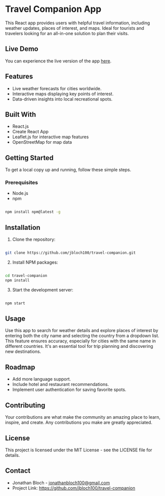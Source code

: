# Travel Companion App

This React app provides users with helpful travel information, including weather updates, places of interest, and maps. Ideal for tourists and travelers looking for an all-in-one solution to plan their visits.

## Live Demo

You can experience the live version of the app [here](https://jbloch100.github.io/travel-companion).

## Features

- Live weather forecasts for cities worldwide.
- Interactive maps displaying key points of interest.
- Data-driven insights into local recreational spots.

## Built With

- React.js
- Create React App
- Leaflet.js for interactive map features
- OpenStreetMap for map data

## Getting Started

To get a local copy up and running, follow these simple steps.

### Prerequisites

- Node.js
- npm

```bash

npm install npm@latest -g

```

## Installation

1. Clone the repository:

```bash

git clone https://github.com/jbloch100/travel-companion.git

```

2. Install NPM packages:

```bash

cd travel-companion
npm install

```

3. Start the development server:

```bash

npm start

```

## Usage

Use this app to search for weather details and explore places of interest by entering both the city name and selecting the country from a dropdown list. This feature ensures accuracy, especially for cities with the same name in different countries. It's an essential tool for trip planning and discovering new destinations.

## Roadmap

- Add more language support.
- Include hotel and restaurant recommendations.
- Implement user authentication for saving favorite spots.

## Contributing

Your contributions are what make the community an amazing place to learn, inspire, and create. Any contributions you make are greatly appreciated.

## License

This project is licensed under the MIT License - see the LICENSE file for details.

## Contact

- Jonathan Bloch - jonathanbloch100@gmail.com
- Project Link: https://github.com/jbloch100/travel-companion



